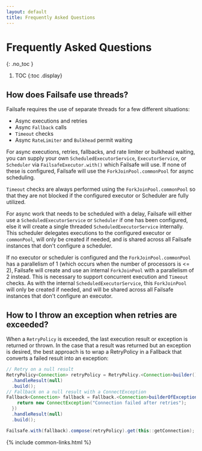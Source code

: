 ```yaml
---
layout: default
title: Frequently Asked Questions
---
```


# Frequently Asked Questions
{: .no_toc }

1. TOC
{:toc .display}

## How does Failsafe use threads?

Failsafe requires the use of separate threads for a few different situations:

- Async executions and retries
- Async `Fallback` calls
- `Timeout` checks
- Async `RateLimiter` and `Bulkhead` permit waiting

For async executions, retries, fallbacks, and rate limiter or bulkhead waiting, you can supply your own `ScheduledExecutorService`, `ExecutorService`, or `Scheduler` via `FailsafeExecutor.with()` which Failsafe will use. If none of these is configured, Failsafe will use the `ForkJoinPool.commonPool` for async scheduling. 

`Timeout` checks are always performed using the `ForkJoinPool.commonPool` so that they are not blocked if the configured executor or Scheduler are fully utilized.

For async work that needs to be scheduled with a delay, Failsafe will either use a `ScheduledExecutorService` or `Scheduler` if one has been configured, else it will create a single threaded `ScheduledExecutorService` internally. This scheduler delegates executions to the configured executor or `commonPool`, will only be created if needed, and is shared across all Failsafe instances that don't configure a scheduler.

If no executor or scheduler is configured and the `ForkJoinPool.commonPool` has a parallelism of 1 (which occurs when the number of processors is <= 2), Failsafe will create and use an internal `ForkJoinPool` with a parallelism of 2 instead. This is necessary to support concurrent execution and `Timeout` checks. As with the internal `ScheduledExecutorService`, this  `ForkJoinPool` will only be created if needed, and will be shared across all Failsafe instances that don't configure an executor.

## How to I throw an exception when retries are exceeded?

When a `RetryPolicy` is exceeded, the last execution result or exception is returned or thrown. In the case that a result was returned but an exception is desired, the best approach is to wrap a RetryPolicy in a Fallback that converts a failed result into an exception:

```java
// Retry on a null result
RetryPolicy<Connection> retryPolicy = RetryPolicy.<Connection>builder()
  .handleResult(null)
  .build();
// Fallback on a null result with a ConnectException
Fallback<Connection> fallback = Fallback.<Connection>builderOfException(e -> {
    return new ConnectException("Connection failed after retries");
  })
  .handleResult(null)
  .build();

Failsafe.with(fallback).compose(retryPolicy).get(this::getConnection);
```

{% include common-links.html %}